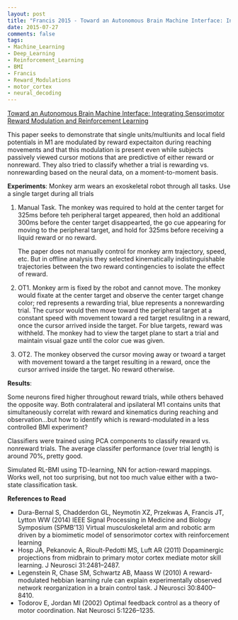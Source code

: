 ```yaml
---
layout: post
title: "Francis 2015 - Toward an Autonomous Brain Machine Interface: Integrating Sensorimotor Reward Modulation and Reinforcement Learning"
date: 2015-07-27
comments: false
tags:
- Machine_Learning
- Deep_Learning
- Reinforcement_Learning
- BMI
- Francis
- Reward_Modulations
- motor_cortex
- neural_decoding
---
```


[Toward an Autonomous Brain Machine Interface: Integrating Sensorimotor Reward Modulation and Reinforcement Learning](http://iopscience.iop.org/1741-2552/10/6/066005/)

This paper seeks to demonstrate that single units/multiunits and local field potentials in M1 are modulated by reward expectaiton during reaching movements and that this modulation is present even while subjects passively viewed cursor motions that are predictive of either reward or nonreward. They also tried to classify whether a trial is rewarding vs. nonrewarding based on the neural data, on a moment-to-moment basis.

**Experiments**:
Monkey arm wears an exoskeletal robot through all tasks. Use a single target during all trials

1. Manual Task. The monkey was required to hold at the center target for 325ms before teh peripheral target appeared, then hold an additional 300ms before the center target disappearted, the go cue appearing for moving to the peripheral target, and hold for 325ms before receiving a liquid reward or no reward.  
    
    The paper does not manually control for monkey arm trajectory, speed, etc. But in offline analysis they selected kinematically indistinguishable trajectories between the two reward contingencies to isolate the effect of reward.

2. OT1. Monkey arm is fixed by the robot and cannot move. The monkey would fixate at the center target and observe the center target change color; red represents a rewarding trial, blue represents a nonrewarding trial. The cursor would then move toward the peripheral target at a constant speed with movement toward a red target resulitng in a reward, once the cursor arrived inside the target. For blue targets, reward was withheld. The monkey had to view the target plane to start a trial and maintain visual gaze until the color cue was given.

3. OT2. The monkey observed the cursor moving away or twoard a target with movement toward a the target resulting in a reward, once the cursor arrived inside the target. No reward otherwise.

**Results**:

Some neurons fired higher throughout reward trials, while others behaved the opposite way. Both contralateral and ipsilateral M1 contains units that simultaneously correlat with reward and kinematics during reaching and observation...but how to identify which is reward-modulated in a less controlled BMI experiment?

Classifiers were trained using PCA components to classify reward vs. nonreward trials. The average classifer performance (over trial length) is around 70%, pretty good. 

Simulated RL-BMI using TD-learning, NN for action-reward mappings. Works well, not too surprising, but not too much value either with a two-state classification task.

**References to Read**

* Dura-Bernal S, Chadderdon GL, Neymotin XZ, Przekwas A, Francis JT, Lytton WW (2014) IEEE Signal Processing in Medicine and Biology Symposium (SPMB'13) Virtual musculoskeletal arm and robotic arm driven by a biomimetic model of sensorimotor cortex with reinforcement learning
* Hosp JA, Pekanovic A, Rioult-Pedotti MS, Luft AR (2011) Dopaminergic projections from midbrain to primary motor cortex mediate motor skill learning. J Neurosci 31:2481–2487.
* Legenstein R, Chase SM, Schwartz AB, Maass W (2010) A reward-modulated hebbian learning rule can explain experimentally observed network reorganization in a brain control task. J Neurosci 30:8400–8410.
* Todorov E, Jordan MI (2002) Optimal feedback control as a theory of motor coordination. Nat Neurosci 5:1226–1235.
